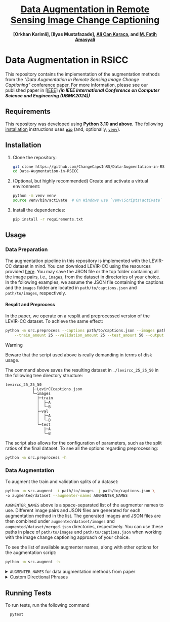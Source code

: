 <div align="center">

<h1><a href="[https://ieeexplore.ieee.org/document/9934924]">Data Augmentation in Remote Sensing Image Change Captioning</a></h1>

**[Orkhan Karimli], [Ilyas Mustafazade], [Ali Can Karaca](https://scholar.google.com.tr/citations?user=KVU5O6gAAAAJ&hl=tr&authuser=1), and [M. Fatih Amasyali]((https://scholar.google.com.tr/citations?hl=tr&authuser=1&user=qTUSAy0AAAAJ))**</div>


# Data Augmentation in RSICC

This repository contains the implementation of the augmentation methods from the *"Data Augmentation in Remote Sensing Image Change Captioning"* conference paper. For more information, please see our published paper in [[IEEE]([https://ieeexplore.ieee.org/document/9934924](https://ieeexplore.ieee.org/document/9934924))]  ***(in IEEE International Conference on Computer Science and Engineering (UBMK2024))***

## Requirements

This repository was developed using **Python 3.10 and above.**
The following [installation](#installation) instructions uses
**[`pip`](https://pip.pypa.io/en/stable/installation/)**
(and, optionally, [`venv`](https://packaging.python.org/en/latest/guides/installing-using-pip-and-virtual-environments/)).

## Installation

1. Clone the repository:

    ```bash
    git clone https://github.com/ChangeCapsInRS/Data-Augmentation-in-RSICC.git
    cd Data-Augmentation-in-RSICC
    ```

1. (Optional, but highly recommended) Create and activate a virtual environment:

    ```bash
    python -m venv venv
    source venv/bin/activate  # On Windows use `venv\Scripts\activate`
    ```

1. Install the dependencies:

    ```bash
    pip install -r requirements.txt
    ```

## Usage

### Data Preparation

The augmentation pipeline in this repository is implemented with the LEVIR-CC dataset in mind. You can download LEVIR-CC using the resources provided [here](https://github.com/Chen-Yang-Liu/LEVIR-CC-Dataset). You may save the JSON file or the top folder containing all the image pairs, i.e., `images`, from the dataset in directories of your choice. In the following examples, we assume the JSON file containing the captions and the `images` folder are located in `path/to/captions.json` and `path/to/images`, respectively.

#### Resplit and Preprocess

In the paper, we operate on a resplit and preprocessed version of the LEVIR-CC dataset. To achieve the same effect:

```bash
python -m src.preprocess --captions path/to/captions.json --images path/to/images \
    --train_amount 25 --validation_amount 25 --test_amount 50 --output levircc_25_25_50
```

> [!WARNING]
> Beware that the script used above is really demanding in terms of disk usage.

The command above saves the resulting dataset in `./levircc_25_25_50` in the following tree directory structure:

```tree
levircc_25_25_50
            ├─LevirCCcaptions.json
            └─images
              ├─train
              │  ├─A
              │  └─B
              ├─val
              │  ├─A
              │  └─B
              └─test
                 ├─A
                 └─B
```

The script also allows for the configuration of parameters, such as the split ratios of the final dataset. To see all the options regarding preprocessing:

```bash
python -m src.preprocess -h
```

### Data Augmentation

To augment the train and validation splits of a dataset:

```bash
python -m src.augment -i path/to/images -j path/to/captions.json \
-o augmented/dataset --augmenter-names AUGMENTER_NAMES
```

`AUGMENTER_NAMES` above is a space-separated list of the augmenter names to use.
Different image pairs and JSON files are generated for each augmentation method in the list.
The generated images and JSON files are then combined under `augmented/dataset/images` and
`augmented/dataset/merged.json` directories, respectively. You can use these paths in
place of `path/to/images` and `path/to/captions.json` when working with the image change
captioning approach of your choice.

To see the list of available augmenter names, along with other options for the augmentation
script:

```bash
python -m src.augment -h
```

<details>
<summary><code>AUGMENTER_NAMES</code> for data augmentation methods from paper</summary>

![image](https://github.com/user-attachments/assets/22c0387a-4f0d-4150-b23e-780c4f7f87af)

$\mathrm{brighten}$: `brighten_both`

$\mathrm{blur}$: `blur`

$\mathit{mirror}$: `horizontal_mirror vertical_mirror left_diagonal_mirror`

$\mathit{rotate}$: `rotate_90 rotate_180 rotate_270`

$\mathrm{hybrid}$: `random_augment`

</details>

<details>
<summary>Custom Directional Phrases</summary>

This section focuses on multimodal data augmentation techniques that utilize directional phrases such as "left," "right," "top," and "bottom," along with their combinations, to align captions with their corresponding image pairs.

In some datasets, the areas corresponding to the top and bottom of the image frame may be referred to using various terms. For example, "top" can also be described as "upper," "above," "higher," while "bottom" may be referred to as "lower," "below," "bottommost," or "lowest." To accommodate these variations, you can modify the definitions of the `BOTTOM_DIRECTIONS` and `TOP_DIRECTIONS` constants in the [augmentation_methods.py](src/augmentation_methods.py) file:

```diff
 BOTTOM_DIRECTIONS = (
     "bottom",
-    # "lower",
-    # "below",
-    # "bottommost",
-    # "lowest",
+    "lower",
+    "below",
+    "bottommost",
+    "lowest",
 )

 TOP_DIRECTIONS = (
     "top",
-    # "upper",
-    # "above",
-    # "topmost",
-    # "highest",
-    # "higher",
+    "upper",
+    "above",
+    "topmost",
+    "highest",
+    "higher",
 )
```

When a sentence contains any of the tokens listed above (along with "left" and "right"), it will be replaced with either `BOTTOM_DIRECTIONS[0]`, `TOP_DIRECTIONS[0]`, `"left"`, `"right"`, or a combination of these, depending on the image transformation applied.

</details>

## Running Tests

To run tests, run the following command

```bash
  pytest
```

<!--
## Citation

If you find this repository or the paper helpful, please consider citing:

```bibtex
...
```
 -->
